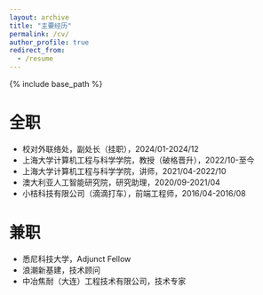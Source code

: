 ```yaml
---
layout: archive
title: "主要经历"
permalink: /cv/
author_profile: true
redirect_from:
  - /resume
---
```


{% include base_path %}

全职
======
* 校对外联络处，副处长（挂职），2024/01-2024/12
* 上海大学计算机工程与科学学院，教授（破格晋升），2022/10-至今
* 上海大学计算机工程与科学学院，讲师，2021/04-2022/10
* 澳大利亚人工智能研究院，研究助理，2020/09-2021/04
* 小桔科技有限公司（滴滴打车），前端工程师，2016/04-2016/08

兼职
======
* 悉尼科技大学，Adjunct Fellow
* 浪潮新基建，技术顾问
* 中冶焦耐（大连）工程技术有限公司，技术专家
  
